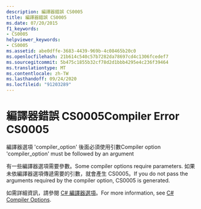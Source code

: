 ```yaml
---
description: 編譯器錯誤 CS0005
title: 編譯器錯誤 CS0005
ms.date: 07/20/2015
f1_keywords:
- CS0005
helpviewer_keywords:
- CS0005
ms.assetid: abe0dffe-3683-4439-969b-4c08465b20c0
ms.openlocfilehash: 21b614c540c57b7282da78697cd4c1306fcedef7
ms.sourcegitcommit: 5b475c1855b32cf78d2d1bbb4295e4c236f39464
ms.translationtype: MT
ms.contentlocale: zh-TW
ms.lasthandoff: 09/24/2020
ms.locfileid: "91203289"
---
```

# <a name="compiler-error-cs0005"></a><span data-ttu-id="a5c3a-103">編譯器錯誤 CS0005</span><span class="sxs-lookup"><span data-stu-id="a5c3a-103">Compiler Error CS0005</span></span>

<span data-ttu-id="a5c3a-104">編譯器選項 'compiler_option' 後面必須使用引數</span><span class="sxs-lookup"><span data-stu-id="a5c3a-104">Compiler option 'compiler_option' must be followed by an argument</span></span>  
  
 <span data-ttu-id="a5c3a-105">有一些編譯器選項需要參數。</span><span class="sxs-lookup"><span data-stu-id="a5c3a-105">Some compiler options require parameters.</span></span> <span data-ttu-id="a5c3a-106">如果未依編譯器選項傳遞需要的引數，就會產生 CS0005。</span><span class="sxs-lookup"><span data-stu-id="a5c3a-106">If you do not pass the arguments required by the compiler option, CS0005 is generated.</span></span>  
  
 <span data-ttu-id="a5c3a-107">如需詳細資訊，請參閱 [C# 編譯器選項](../language-reference/compiler-options/index.md)。</span><span class="sxs-lookup"><span data-stu-id="a5c3a-107">For more information, see [C# Compiler Options](../language-reference/compiler-options/index.md).</span></span>
